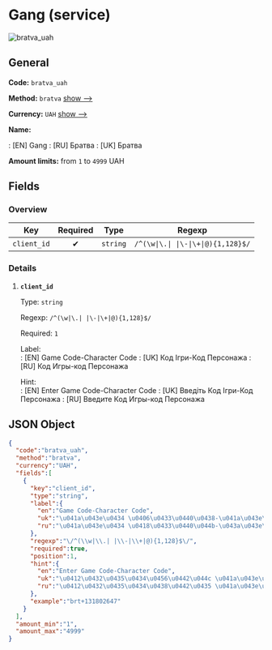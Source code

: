 
# Gang (service) 
![bratva_uah](https://static.openfintech.io/payout_methods/bratva_uah/logo.svg?w=400&c=v0.59.26#w24)  

## General 
 
**Code:** `bratva_uah` 
 
**Method:** `bratva` [show -->](/payout-methods/bratva/) 
 
**Currency:** `UAH` [show -->](/currencies/UAH/) 
 
**Name:** 
 
:	[EN] Gang 
:	[RU] Братва 
:	[UK] Братва 
 
**Amount limits:** from `1` to `4999` UAH 

## Fields 

### Overview 

|Key|Required|Type|Regexp| 
|:---:|:---:|:---:|:---:| 
|`client_id`|✔|`string`|`/^(\w\|\.\| \|\-\|\+\|@){1,128}$/`| 
 

### Details 
 
1. **`client_id`** 
 
	Type: `string` 
 
	Regexp: `/^(\w|\.| |\-|\+|@){1,128}$/` 
 
	Required: `1` 
 
	Label:  
	: [EN] Game Code-Character Code 
	: [UK] Код Ігри-Код Персонажа 
	: [RU] Код Игры-код Персонажа 
 
	Hint:  
	: [EN] Enter Game Code-Character Code 
	: [UK] Введіть Код Ігри-Код Персонажа 
	: [RU] Введите Код Игры-код Персонажа 
 

## JSON Object 

```json
{
  "code":"bratva_uah",
  "method":"bratva",
  "currency":"UAH",
  "fields":[
    {
      "key":"client_id",
      "type":"string",
      "label":{
        "en":"Game Code-Character Code",
        "uk":"\u041a\u043e\u0434 \u0406\u0433\u0440\u0438-\u041a\u043e\u0434 \u041f\u0435\u0440\u0441\u043e\u043d\u0430\u0436\u0430",
        "ru":"\u041a\u043e\u0434 \u0418\u0433\u0440\u044b-\u043a\u043e\u0434 \u041f\u0435\u0440\u0441\u043e\u043d\u0430\u0436\u0430"
      },
      "regexp":"\/^(\\w|\\.| |\\-|\\+|@){1,128}$\/",
      "required":true,
      "position":1,
      "hint":{
        "en":"Enter Game Code-Character Code",
        "uk":"\u0412\u0432\u0435\u0434\u0456\u0442\u044c \u041a\u043e\u0434 \u0406\u0433\u0440\u0438-\u041a\u043e\u0434 \u041f\u0435\u0440\u0441\u043e\u043d\u0430\u0436\u0430",
        "ru":"\u0412\u0432\u0435\u0434\u0438\u0442\u0435 \u041a\u043e\u0434 \u0418\u0433\u0440\u044b-\u043a\u043e\u0434 \u041f\u0435\u0440\u0441\u043e\u043d\u0430\u0436\u0430"
      },
      "example":"brt+131802647"
    }
  ],
  "amount_min":"1",
  "amount_max":"4999"
}
```  
